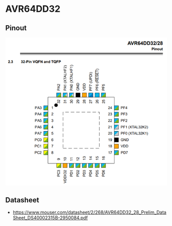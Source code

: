 # AVR64DD32 

## Pinout

![](avr64dd32-pinout.png)

## Datasheet

* https://www.mouser.com/datasheet/2/268/AVR64DD32_28_Prelim_DataSheet_DS40002315B-2950084.pdf